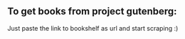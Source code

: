 ## To get books from project gutenberg:
Just paste the link to bookshelf as url and start scraping :)